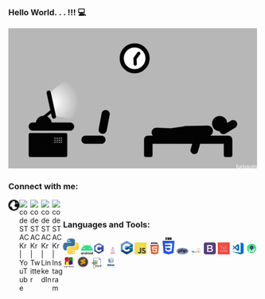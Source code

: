 ### Hello World. . . !!! 💻
![Coder](https://github.com/marzan-666/marzan-666/blob/main/Code%20and%20Sleep.gif)
<!--
**marzan-666/marzan-666** is a ✨ _special_ ✨ repository because its `README.md` (this file) appears on your GitHub profile.

### Here are some ideas to get you started:

- 🔭 I’m currently working on ...
- 🌱 I’m currently learning ...
- 👯 I’m looking to collaborate on ...
- 🤔 I’m looking for help with ...
- 💬 Ask me about ...
- 📫 How to reach me: ...
- 😄 Pronouns: ...
- ⚡ Fun fact: ...
-->

### Connect with me:

<img align="left" alt="codeSTACKr.com" width="22px" src="https://raw.githubusercontent.com/iconic/open-iconic/master/svg/globe.svg" />
<img align="left" alt="codeSTACKr | YouTube" width="22px" src="https://cdn.jsdelivr.net/npm/simple-icons@v3/icons/youtube.svg" />
<img align="left" alt="codeSTACKr | Twitter" width="22px" src="https://cdn.jsdelivr.net/npm/simple-icons@v3/icons/twitter.svg" />
<img align="left" alt="codeSTACKr | LinkedIn" width="22px" src="https://cdn.jsdelivr.net/npm/simple-icons@v3/icons/linkedin.svg" />
<img align="left" alt="codeSTACKr | Instagram" width="22px" src="https://cdn.jsdelivr.net/npm/simple-icons@v3/icons/instagram.svg" />


<br /> 

### Languages and Tools:

<img src="https://github.com/marzan-666/marzan-666/blob/main/python.png" width=32 /> <img src="https://github.com/marzan-666/marzan-666/blob/main/android.png" width=24 /><img src="https://github.com/marzan-666/marzan-666/blob/main/c.png" width=24 /> <img src = "https://github.com/marzan-666/marzan-666/blob/main/java.jpg" width = 24 /> <img src="https://github.com/marzan-666/marzan-666/blob/main/c%2B%2B.png" width=24 /> <img src="https://github.com/marzan-666/marzan-666/blob/main/js.png" width=24 /> <img src="https://github.com/marzan-666/marzan-666/blob/main/html.png" width=24 /> <img src="https://github.com/marzan-666/marzan-666/blob/main/css.png" width=24 /> <img src="https://github.com/marzan-666/marzan-666/blob/main/php.png" width=24 /> <img src="https://github.com/marzan-666/marzan-666/blob/main/mysql.png" width=24 /> <img src="https://github.com/marzan-666/marzan-666/blob/main/bootstrap.png" width=24 /> <img src="https://github.com/marzan-666/marzan-666/blob/main/laravel.jpg" width=24 /> <img src="https://github.com/marzan-666/marzan-666/blob/main/vscode.png" width=24 /> <img src="https://github.com/marzan-666/marzan-666/blob/main/Android%20Studio.png" width=24 /> <img src="https://github.com/marzan-666/marzan-666/blob/main/codeblocks.png" width=24 /> <img src="https://github.com/marzan-666/marzan-666/blob/main/sublime.jpg" width=24 /> <img src="https://github.com/marzan-666/marzan-666/blob/main/notepad.png" width=24 /> <img src="https://github.com/marzan-666/marzan-666/blob/main/netbeans.jpg" width=24 />



